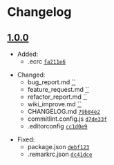 # Changelog

## [1.0.0](https://github.com/Conqueror-Site-Builder/conqueror-repo-template/tags/v1.0.0)

-   Added:
    -   .ecrc [`fa211e6`](https://github.com/Conqueror-Site-Builder/conqueror-repo-template/commit/fa211e69b6ae304bef410704a8ea1d83acbc3e2c)
<!--  -->
-   Changed:
    -   bug_report.md [``]()
    -   feature_request.md [``]()
    -   refactor_report.md [``]()
    -   wiki_improve.md [``]()
    -   CHANGELOG.md [`79b84e2`](https://github.com/Conqueror-Site-Builder/conqueror-repo-template/commit/79b84e2ef5607309c0fdb71b1b477f161a4a5d5b)
    -   commitlint.config.js [`d7de33f`](https://github.com/Conqueror-Site-Builder/conqueror-repo-template/commit/d7de33fa32f1ae9a4ac474b7eb7a93bc96cee947)
    -   .editorconfig [`cc1d0e9`](https://github.com/Conqueror-Site-Builder/conqueror-repo-template/commit/cc1d0e98a40265f531d9481bb1ed6c77358c9d7e)
<!--  -->
-   Fixed:
    -   package.json [`debf123`](https://github.com/Conqueror-Site-Builder/conqueror-repo-template/commit/debf123a9b8ae141faf1cf74ddeb265cdd7bfd74)
    -   .remarkrc.json [`dc41dce`](https://github.com/Conqueror-Site-Builder/conqueror-repo-template/commit/dc41dce6aab02ef8afa674776423313117337119)
